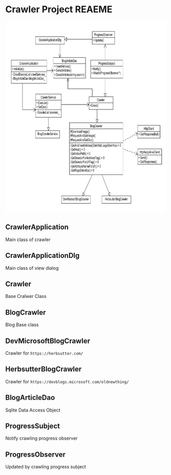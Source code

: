 # Crawler Project REAEME
<p align="center">
   <img src="class.PNG" width="800px" height="600px"/>
</p>

## CrawlerApplication

Main class of crawler

## CrawlerApplicationDlg

Main class of view dialog

## Crawler

Base Cralwer Class

## BlogCrawler

Blog Base class

## DevMicrosoftBlogCrawler

Crawler for `https://herbsutter.com/`

## HerbsutterBlogCrawler

Crawler for `https://devblogs.microsoft.com/oldnewthing/`

## BlogArticleDao

Sqlite Data Access Object

## ProgressSubject

Notify crawling progress observer

## ProgressObserver

Updated by crawling progress subject